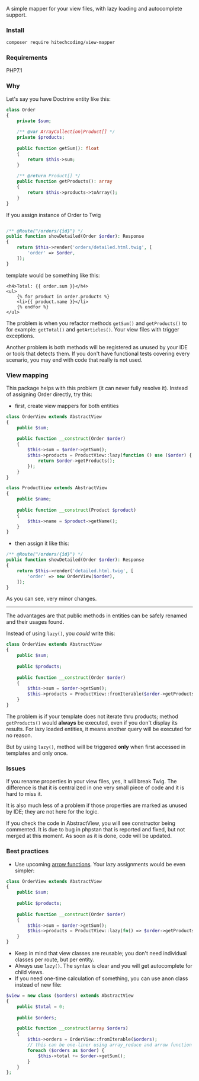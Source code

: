 A simple mapper for your view files, with lazy loading and autocomplete support.

### Install
```bash
composer require hitechcoding/view-mapper
```

### Requirements
PHP7.1

### Why
Let's say you have Doctrine entity like this:

```php
class Order
{
    private $sum;
    
    /** @var ArrayCollection|Product[] */
    private $products;
    
    public function getSum(): float
    {
        return $this->sum;
    }
    
    /** @return Product[] */
    public function getProducts(): array
    {
        return $this->products->toArray();
    }
}
```

If you assign instance of Order to Twig
 
```php

/** @Route("/orders/{id}") */
public function showDetailed(Order $order): Response
{
    return $this->render('orders/detailed.html.twig', [
        'order' => $order,
    ]);
}
``` 
 
template would be something like this:
```twig
<h4>Total: {{ order.sum }}</h4>
<ul>
    {% for product in order.products %}
    <li>{{ product.name }}</li>
    {% endfor %}
</ul>

```

The problem is when you refactor methods ``getSum()`` and ``getProducts()`` to for example: ``getTotal()`` and ``getArticles()``. Your view files with trigger exceptions.

Another problem is both methods will be registered as unused by your IDE or tools that detects them. If you don't have functional tests covering every scenario, you may end with code that really is not used.

### View mapping
This package helps with this problem (it can never fully resolve it). Instead of assigning Order directly, try this:

- first, create view mappers for both entities

```php
class OrderView extends AbstractView
{
    public $sum;
    
    public function __construct(Order $order)
    {
        $this->sum = $order->getSum();
        $this->products = ProductView::lazy(function () use ($order) {
            return $order->getProducts();
        });
    }
}

class ProductView extends AbstractView
{
    public $name;
    
    public function __construct(Product $product)
    {
        $this->name = $product->getName();
    } 
}
```

- then assign it like this:

```php
/** @Route("/orders/{id}") */
public function showDetailed(Order $order): Response
{
    return $this->render('detailed.html.twig', [
        'order' => new OrderView($order),
    ]);
}
``` 

As you can see, very minor changes.

---

The advantages are that public methods in entities can be safely renamed and their usages found. 

Instead of using ``lazy()``, you _could_ write this:

```php
class OrderView extends AbstractView
{
    public $sum;
    
    public $products;
    
    public function __construct(Order $order)
    {
        $this->sum = $order->getSum();
        $this->products = ProductView::fromIterable($order->getProducts());
    }
}
```

The problem is if your template does not iterate thru products; method ``getProducts()`` would **always** be executed, even if you don't display its results. For lazy loaded entities, it means another query will be executed for no reason.


But by using ``lazy()``, method will be triggered **only** when first accessed in templates and only once. 

### Issues
If you rename properties in your view files, yes, it will break Twig. The difference is that it is centralized in one very small piece of code and it is hard to miss it. 

It is also much less of a problem if those properties are marked as unused by IDE; they are not here for the logic.

If you check the code in AbstractView, you will see constructor being commented. It is due to bug in phpstan that is reported and fixed, but not merged at this moment. As soon as it is done, code will be updated.

### Best practices 
- Use upcoming [arrow functions](https://wiki.php.net/rfc/arrow_functions_v2). Your lazy assignments would be even simpler:
```php
class OrderView extends AbstractView
{
    public $sum;
    
    public $products;
    
    public function __construct(Order $order)
    {
        $this->sum = $order->getSum();
        $this->products = ProductView::lazy(fn() => $order->getProducts());
    }
}
```
- Keep in mind that view classes are reusable; you don't need individual classes per route, but per entity. 
- Always use ``lazy()``. The syntax is clear and you will get autocomplete for child views. 
- If you need one-time calculation of something, you can use anon class instead of new file:
```php
$view = new class ($orders) extends AbstractView
{
    public $total = 0;
    
    public $orders;

    public function __construct(array $orders)
    {
        $this->orders = OrderView::fromIterable($orders);
        // this can be one-liner using array_reduce and arrow function
        foreach ($orders as $order) {
            $this->total += $order->getSum();
        }
    }
};
``` 

